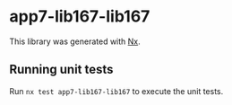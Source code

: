# app7-lib167-lib167

This library was generated with [Nx](https://nx.dev).

## Running unit tests

Run `nx test app7-lib167-lib167` to execute the unit tests.

